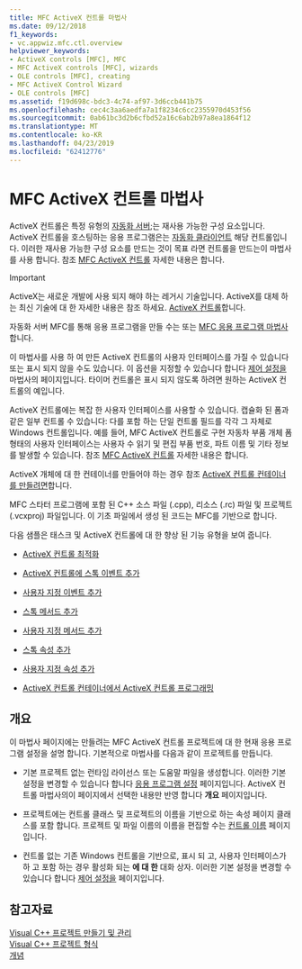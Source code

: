 ```yaml
---
title: MFC ActiveX 컨트롤 마법사
ms.date: 09/12/2018
f1_keywords:
- vc.appwiz.mfc.ctl.overview
helpviewer_keywords:
- ActiveX controls [MFC], MFC
- MFC ActiveX controls [MFC], wizards
- OLE controls [MFC], creating
- MFC ActiveX Control Wizard
- OLE controls [MFC]
ms.assetid: f19d698c-bdc3-4c74-af97-3d6ccb441b75
ms.openlocfilehash: cec4c3aa6aedfa7a1f8234c6cc2355970d453f56
ms.sourcegitcommit: 0ab61bc3d2b6cfbd52a16c6ab2b97a8ea1864f12
ms.translationtype: MT
ms.contentlocale: ko-KR
ms.lasthandoff: 04/23/2019
ms.locfileid: "62412776"
---
```

# <a name="mfc-activex-control-wizard"></a>MFC ActiveX 컨트롤 마법사

ActiveX 컨트롤은 특정 유형의 [자동화 서버](../../mfc/automation-servers.md);는 재사용 가능한 구성 요소입니다. ActiveX 컨트롤을 호스팅하는 응용 프로그램은는 [자동화 클라이언트](../../mfc/automation-clients.md) 해당 컨트롤입니다. 이러한 재사용 가능한 구성 요소를 만드는 것이 목표 라면 컨트롤을 만드는이 마법사를 사용 합니다. 참조 [MFC ActiveX 컨트롤](../../mfc/mfc-activex-controls.md) 자세한 내용은 합니다.

>[!IMPORTANT]
> ActiveX는 새로운 개발에 사용 되지 해야 하는 레거시 기술입니다. ActiveX를 대체 하는 최신 기술에 대 한 자세한 내용은 참조 하세요. [ActiveX 컨트롤](../activex-controls.md)합니다.

자동화 서버 MFC를 통해 응용 프로그램을 만들 수는 또는 [MFC 응용 프로그램 마법사](../../mfc/reference/mfc-application-wizard.md)합니다.

이 마법사를 사용 하 여 만든 ActiveX 컨트롤의 사용자 인터페이스를 가질 수 있습니다 또는 표시 되지 않을 수도 있습니다. 이 옵션을 지정할 수 있습니다 합니다 [제어 설정을](../../mfc/reference/control-settings-mfc-activex-control-wizard.md) 마법사의 페이지입니다. 타이머 컨트롤은 표시 되지 않도록 하려면 원하는 ActiveX 컨트롤의 예입니다.

ActiveX 컨트롤에는 복잡 한 사용자 인터페이스를 사용할 수 있습니다. 캡슐화 된 폼과 같은 일부 컨트롤 수 있습니다: 다를 포함 하는 단일 컨트롤 필드를 각각 그 자체로 Windows 컨트롤입니다. 예를 들어, MFC ActiveX 컨트롤로 구현 자동차 부품 개체 폼 형태의 사용자 인터페이스는 사용자 수 읽기 및 편집 부품 번호, 파트 이름 및 기타 정보를 발생할 수 있습니다. 참조 [MFC ActiveX 컨트롤](../../mfc/mfc-activex-controls.md) 자세한 내용은 합니다.

ActiveX 개체에 대 한 컨테이너를 만들어야 하는 경우 참조 [ActiveX 컨트롤 컨테이너를 만들려면](../../mfc/reference/creating-an-mfc-activex-control-container.md)합니다.

MFC 스타터 프로그램에 포함 된 C++ 소스 파일 (.cpp), 리소스 (.rc) 파일 및 프로젝트 (.vcxproj) 파일입니다. 이 기초 파일에서 생성 된 코드는 MFC를 기반으로 합니다.

다음 샘플은 태스크 및 ActiveX 컨트롤에 대 한 향상 된 기능 유형을 보여 줍니다.

- [ActiveX 컨트롤 최적화](../../mfc/mfc-activex-controls-optimization.md)

- [ActiveX 컨트롤에 스톡 이벤트 추가](../../mfc/mfc-activex-controls-adding-stock-events-to-an-activex-control.md)

- [사용자 지정 이벤트 추가](../../mfc/mfc-activex-controls-adding-custom-events.md)

- [스톡 메서드 추가](../../mfc/mfc-activex-controls-adding-stock-methods.md)

- [사용자 지정 메서드 추가](../../mfc/mfc-activex-controls-adding-custom-methods.md)

- [스톡 속성 추가](../../mfc/mfc-activex-controls-adding-stock-properties.md)

- [사용자 지정 속성 추가](../../mfc/mfc-activex-controls-adding-custom-properties.md)

- [ActiveX 컨트롤 컨테이너에서 ActiveX 컨트롤 프로그래밍](../../mfc/programming-activex-controls-in-a-activex-control-container.md)

## <a name="overview"></a>개요

이 마법사 페이지에는 만들려는 MFC ActiveX 컨트롤 프로젝트에 대 한 현재 응용 프로그램 설정을 설명 합니다. 기본적으로 마법사를 다음과 같이 프로젝트를 만듭니다.

- 기본 프로젝트 없는 런타임 라이선스 또는 도움말 파일을 생성합니다. 이러한 기본 설정을 변경할 수 있습니다 합니다 [응용 프로그램 설정](../../mfc/reference/application-settings-mfc-activex-control-wizard.md) 페이지입니다. ActiveX 컨트롤 마법사의이 페이지에서 선택한 내용만 반영 합니다 **개요** 페이지입니다.

- 프로젝트에는 컨트롤 클래스 및 프로젝트의 이름을 기반으로 하는 속성 페이지 클래스를 포함 합니다. 프로젝트 및 파일 이름의 이름을 편집할 수는 [컨트롤 이름](../../mfc/reference/control-names-mfc-activex-control-wizard.md) 페이지입니다.

- 컨트롤 없는 기존 Windows 컨트롤을 기반으로, 표시 되 고, 사용자 인터페이스가 하 고 포함 하는 경우 활성화 되는 **에 대 한** 대화 상자. 이러한 기본 설정을 변경할 수 있습니다 합니다 [제어 설정을](../../mfc/reference/control-settings-mfc-activex-control-wizard.md) 페이지입니다.

## <a name="see-also"></a>참고자료

[Visual C++ 프로젝트 만들기 및 관리](../../build/creating-and-managing-visual-cpp-projects.md)<br/>
[Visual C++ 프로젝트 형식](../../build/reference/visual-cpp-project-types.md)<br/>
[개념](../../atl/active-template-library-atl-concepts.md)
